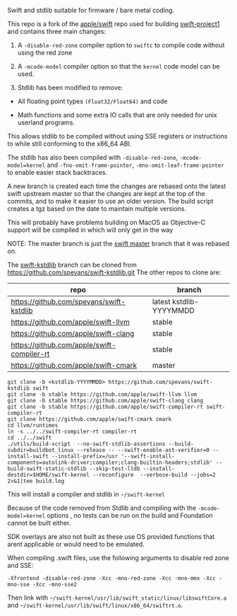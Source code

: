 Swift and stdlib suitable for firmware / bare metal coding.


This repo is a fork of the [apple/swift](https://github.com/apple/swift) repo used for building [swift-project1](https://github.com/spevans/swift-project1) and contains three main changes:

1. A `-disable-red-zone` compiler option to `swiftc` to compile code without
   using the red zone


2. A `-mcode-model` compiler option so that the `kernel` code model can be
   used.

3. Stdlib has been modified to remove:

- All floating point types `(Float32/Float64)` and code

- Math functions and some extra IO calls that are only needed for unix userland
programs.

This allows stdlib to be compiled without using SSE registers or instructions
to while still conforming to the x86_64 ABI.

The stdlib has also been compiled with `-disable-red-zone`, `-mcode-model=kernel`
and `-fno-omit-frame-pointer`, `-mno-omit-leaf-frame-pointer` to enable easier
stack backtraces.

A new branch is created each time the changes are rebased onto the latest swift
upstream master so that the changes are kept at the top of the commits, and to
make it easier to use an older version. The build script creates a tgz based on
the date to maintain multiple versions.

This will probably have problems building on MacOS as Objective-C support will
be compiled in which will only get in the way

NOTE: The master branch is just the [swift master](https://github.com/apple/swift/)
branch that it was rebased on.


The [swift-kstdlib](https://github.com/spevans/swift-kstdlib)
branch can be cloned from https://github.com/spevans/swift-kstdlib.git The other
repos to clone are:

| repo                                       | branch                       |
|--------------------------------------------|------------------------------|
| https://github.com/spevans/swift-kstdlib   | latest kstdlib-YYYYMMDD      |
| https://github.com/apple/swift-llvm        | stable                       |
| https://github.com/apple/swift-clang       | stable                       |
| https://github.com/apple/swift-compiler-rt | stable                       |
| https://github.com/apple/swift-cmark       | master                       |


```
git clone -b <kstdlib-YYYYMMDD> https://github.com/spevans/swift-kstdlib swift
git clone -b stable https://github.com/apple/swift-llvm llvm
git clone -b stable https://github.com/apple/swift-clang clang
git clone -b stable https://github.com/apple/swift-compiler-rt swift-compiler-rt
git clone https://github.com/apple/swift-cmark cmark
cd llvm/runtimes
ln -s ../../swift-compiler-rt compiler-rt
cd ../../swift
./utils/build-script  --no-swift-stdlib-assertions --build-subdir=buildbot_linux --release -- --swift-enable-ast-verifier=0 --install-swift --install-prefix=/usr '--swift-install-components=autolink-driver;compiler;clang-builtin-headers;stdlib' --build-swift-static-stdlib --skip-test-lldb --install-destdir=$HOME/swift-kernel --reconfigure  --verbose-build --jobs=2 2>&1|tee build.log
```

This will install a compiler and stdlib in `~/swift-kernel`

Because of the code removed from Stdlib and compiling with the
`-mcode-model=kernel` options , no tests can be run on the build and Foundation
cannot be built either.

SDK overlays are also not built as these use OS provided functions that arent
applicable or would need to be emulated.

When compiling .swift files, use the following arguments to disable red zone and
SSE:

`-Xfrontend -disable-red-zone -Xcc -mno-red-zone -Xcc -mno-mmx -Xcc -mno-sse -Xcc -mno-sse2`

Then link with `~/swift-kernel/usr/lib/swift_static/linux/libswiftCore.a`
and `~/swift-kernel/usr/lib/swift/linux/x86_64/swiftrt.o`.
